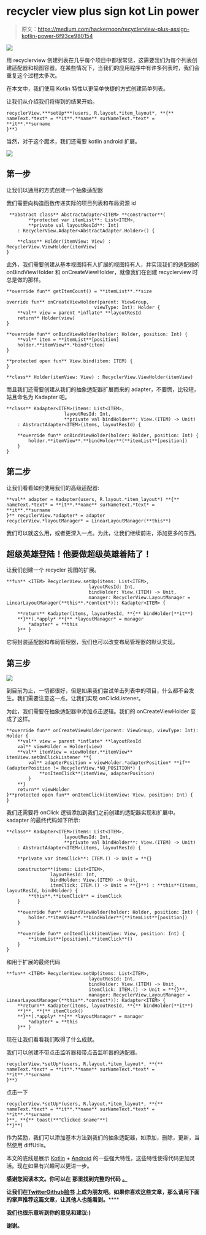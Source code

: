 # recycler view plus sign kot Lin power

> 原文：<https://medium.com/hackernoon/recyclerview-plus-assign-kotlin-power-6f93ce980154>

![](img/2982c23053d4bb8f43ef36edd15c18f3.png)

用 recyclerview 创建列表在几乎每个项目中都很常见，这需要我们为每个列表创建适配器和视图容器。在某些情况下，当我们的应用程序中有许多列表时，我们会重复这个过程太多次。

在本文中，我们使用 Kotlin 特性以更简单快捷的方式创建简单列表。

让我们从介绍我们将得到的结果开始。

```
recyclerView.***setUp***(users, R.layout.*item_layout*, **{** nameText.*text* = **it**.**name** surNameText.*text* = **it**.**surname
}**)
```

当然，对于这个魔术，我们还需要 kotlin android 扩展。

![](img/e579f27be7d8d985a8c3ec8610a2a7f9.png)

## 第一步

让我们以通用的方式创建一个抽象适配器

我们需要向构造函数传递实际的项目列表和布局资源 id

```
 **abstract class** AbstractAdapter<ITEM> **constructor**(
        **protected var itemList**: List<ITEM>,
        **private val layoutResId**: Int)
    : RecyclerView.Adapter<AbstractAdapter.Holder>() {

    **class** Holder(itemView: View) : RecyclerView.ViewHolder(itemView)
}
```

此外，我们需要创建从基本视图持有人扩展的视图持有人，并实现我们的适配器的 onBindViewHolder 和 onCreateViewHolder，就像我们在创建 recyclerview 时总是做的那样。

```
**override fun** getItemCount() = **itemList**.**size

override fun** onCreateViewHolder(parent: ViewGroup,
                                viewType: Int): Holder {
    **val** view = parent *inflate* **layoutResId
    return** Holder(view)
}

**override fun** onBindViewHolder(holder: Holder, position: Int) {
    **val** item = **itemList**[position]
    holder.**itemView**.*bind*(item)
}

**protected open fun** View.bind(item: ITEM) {
}

**class** Holder(itemView: View) : RecyclerView.ViewHolder(itemView)
```

而且我们还需要创建从我们的抽象适配器扩展而来的 adapter，不要慌，比较短，姑且命名为 Kadapter 吧。

```
**class** Kadapter<ITEM>(items: List<ITEM>,
                     layoutResId: Int,
                     **private val bindHolder**: View.(ITEM) -> Unit)
    : AbstractAdapter<ITEM>(items, layoutResId) {

    **override fun** onBindViewHolder(holder: Holder, position: Int) {
        holder.**itemView**.**bindHolder**(**itemList**[position])
    }
}
```

## 第二步

让我们看看如何使用我们的高级适配器:

```
**val** adapter = Kadapter(users, R.layout.*item_layout*) **{** nameText.*text* = **it**.**name** surNameText.*text* = **it**.**surname
}** recyclerView.*adapter* = adapter
recyclerView.*layoutManager* = LinearLayoutManager(**this**)
```

我们可以就这么用，或者更深入一点。为此，让我们继续前进，添加更多的东西。

## 超级英雄登陆！他要做超级英雄着陆了！

让我们创建一个 recycler 视图的扩展。

```
**fun** <ITEM> RecyclerView.setUp(items: List<ITEM>,
                              layoutResId: Int,
                              bindHolder: View.(ITEM) -> Unit,
                              manager: RecyclerView.LayoutManager = LinearLayoutManager(**this**.*context*)): Kadapter<ITEM> {

    **return** Kadapter(items, layoutResId, **{** bindHolder(**it**)
    **}**).*apply* **{** *layoutManager* = manager
        *adapter* = **this
    }** }
```

它将封装适配器和布局管理器，我们也可以改变布局管理器的默认实现。

## 第三步

![](img/eefe35e6e1cd8221da294f146e3f762c.png)

到目前为止，一切都很好，但是如果我们尝试单击列表中的项目，什么都不会发生。我们需要注意这一点。让我们实现 onClickListener。

为此，我们需要在抽象适配器中添加点击逻辑。我们的 onCreateViewHolder 变成了这样。

```
**override fun** onCreateViewHolder(parent: ViewGroup, viewType: Int): Holder {
    **val** view = parent *inflate* **layoutResId
    val** viewHolder = Holder(view)
    **val** itemView = viewHolder.**itemView** itemView.setOnClickListener **{
        val** adapterPosition = viewHolder.*adapterPosition* **if** (adapterPosition != RecyclerView.*NO_POSITION*) {
            **onItemClick**(itemView, adapterPosition)
        }
    **}
    return** viewHolder
}**protected open fun** onItemClick(itemView: View, position: Int) {
}
```

我们还需要将 onClick 逻辑添加到我们之前创建的适配器实现和扩展中。kadapter 的最终代码如下所示:

```
**class** Kadapter<ITEM>(items: List<ITEM>,
                     layoutResId: Int,
                     **private val bindHolder**: View.(ITEM) -> Unit)
    : AbstractAdapter<ITEM>(items, layoutResId) {

    **private var itemClick**: ITEM.() -> Unit = **{}

    constructor**(items: List<ITEM>,
                layoutResId: Int,
                bindHolder: View.(ITEM) -> Unit,
                itemClick: ITEM.() -> Unit = **{}**) : **this**(items, layoutResId, bindHolder) {
        **this**.**itemClick** = itemClick
    }

    **override fun** onBindViewHolder(holder: Holder, position: Int) {
        holder.**itemView**.**bindHolder**(**itemList**[position])
    }

    **override fun** onItemClick(itemView: View, position: Int) {
        **itemList**[position].**itemClick**()
    }
}
```

和用于扩展的最终代码

```
**fun** <ITEM> RecyclerView.setUp(items: List<ITEM>,
                              layoutResId: Int,
                              bindHolder: View.(ITEM) -> Unit,
                              itemClick: ITEM.() -> Unit = **{}**,
                              manager: RecyclerView.LayoutManager = LinearLayoutManager(**this**.*context*)): Kadapter<ITEM> {
    **return** Kadapter(items, layoutResId, **{** bindHolder(**it**)
    **}**, **{** itemClick()
    **}**).*apply* **{** *layoutManager* = manager
        *adapter* = **this
    }** }
```

现在让我们看看我们取得了什么成就。

我们可以创建不带点击监听器和带点击监听器的适配器。

```
recyclerView.*setUp*(users, R.layout.*item_layout*, **{** nameText.*text* = **it**.**name** surNameText.*text* = **it**.**surname
}**)
```

点击一下

```
recyclerView.*setUp*(users, R.layout.*item_layout*, **{** nameText.*text* = **it**.**name** surNameText.*text* = **it**.**surname
}**, **{** toast(**"Clicked $name"**)
**}**)
```

作为奖励，我们可以添加基本方法到我们的抽象适配器，如添加，删除，更新，当然使用 diffUtils。

本文的底线是展示 [Kotlin](https://hackernoon.com/tagged/kotlin) + [Android](https://hackernoon.com/tagged/android) 的一些强大特性，这些特性使得代码更加灵活。现在如果有兴趣可以更进一步。

**感谢您阅读本文。你可以在** **那里找到完整的代码** [**。**](https://github.com/armcha/Kadapter)

**让我们在**[**Twitter**](https://twitter.com/ArmanChatikyan)**[**Github**](https://github.com/armcha/)**[**脸书**](https://web.facebook.com/chatikyana) **上成为朋友吧。如果你喜欢这些文章，那么请用下面的掌声推荐这篇文章，让其他人也能看到。******

****我们也很乐意听到你的意见和建议:)****

****谢谢。****